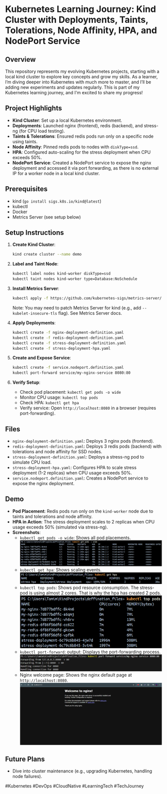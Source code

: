 # Kubernetes Learning Journey: Kind Cluster with Deployments, Taints, Tolerations, Node Affinity, HPA, and NodePort Service

## Overview

This repository represents my evolving Kubernetes projects, starting with a local kind cluster to explore key concepts and grow my skills. As a learner, I’m diving deeper into Kubernetes with much more to master, and I’ll be adding new experiments and updates regularly. This is part of my Kubernetes learning journey, and I'm excited to share my progress!

## Project Highlights

- **Kind Cluster**: Set up a local Kubernetes environment.
- **Deployments**: Launched nginx (frontend), redis (backend), and stress-ng (for CPU load testing).
- **Taints & Tolerations**: Ensured redis pods run only on a specific node using taints.
- **Node Affinity**: Pinned redis pods to nodes with `diskType=ssd`.
- **HPA**: Configured auto-scaling for the stress deployment when CPU exceeds 50%.
- **NodePort Service**:  Created a NodePort service to expose the nginx deployment and accessed it via port forwarding, as there is no external IP for a worker node in a local kind cluster.

## Prerequisites

- kind (`go install sigs.k8s.io/kind@latest`)
- kubectl
- Docker
- Metrics Server (see setup below)

## Setup Instructions

1. **Create Kind Cluster**:

   ```bash
   kind create cluster --name demo
   ```

2. **Label and Taint Node**:

   ```bash
   kubectl label nodes kind-worker diskType=ssd
   kubectl taint nodes kind-worker type=Database:NoSchedule
   ```

3. **Install Metrics Server**:

   ```bash
   kubectl apply -f https://github.com/kubernetes-sigs/metrics-server/releases/latest/download/components.yaml
   ```

   Note: You may need to patch Metrics Server for kind (e.g., add `--kubelet-insecure-tls` flag). See Metrics Server docs.

4. **Apply Deployments**:

   ```bash
   kubectl create -f nginx-deployment-definition.yaml
   kubectl create -f redis-deployment-definition.yaml
   kubectl create -f stress-deployment-definition.yaml
   kubectl create -f stress-deployment-hpa.yaml
   ```
5. **Create and Expose Service**:

   ```bash
   kubectl create -f service.nodeport.definition.yaml
   kubectl port-forward service/my-nginx-service 8080:80
   ```

6. **Verify Setup**:

   - Check pod placement: `kubectl get pods -o wide`
   - Monitor CPU usage: `kubectl top pods`
   - Check HPA: `kubectl get hpa`
   - Verify service: Open `http://localhost:8080` in a browser (requires port-forwarding).

## Files

- `nginx-deployment-definition.yaml`: Deploys 3 nginx pods (frontend).
- `redis-deployment-definition.yaml`: Deploys 3 redis pods (backend) with tolerations and node affinity for SSD nodes.
- `stress-deployment-definition.yaml`: Deploys a stress-ng pod to simulate CPU load.
- `stress-deployment-hpa.yaml`: Configures HPA to scale stress deployment (1-2 replicas) when CPU usage exceeds 50%.
- `service.nodeport.definition.yaml`: Creates a NodePort service to expose the nginx deployment.

## Demo

- **Pod Placement**: Redis pods run only on the `kind-worker` node due to taints and tolerations and node affinity.
- **HPA in Action**: The stress deployment scales to 2 replicas when CPU usage exceeds 50% (simulated via stress-ng).
- **Screenshots**:
  - `kubectl get pods -o wide`: Shows all pod placements.
    ![alt text](screenshots/image.png)
  - `kubectl get hpa`: Shows scaling events.
    ![alt text](screenshots/image-2.png)
  - `kubectl top pods`: Shows pod resource consumption. The stress-pod is using almost 2 cores. That is why the hpa has created 2 pods.
    ![alt text](screenshots/image-3.png)
  - `kubectl port-forward`: output: Displays the port-forwarding process.
    ![alt text](screenshots/image-4.png)
  - Nginx welcome page: Shows the nginx default page at `http://localhost:8080`.
    ![alt text](screenshots/image-5.png)

## Future Plans

- Dive into cluster maintenance (e.g., upgrading Kubernetes, handling node failures).

#Kubernetes #DevOps #CloudNative #LearningTech #TechJourney